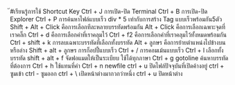 ๊#เรียนรู้การใช้ Shortcut Key
Ctrl + J การเปิด-ปิด Terminal
Ctrl + B การเปิด-ปิด Explorer
Ctrl + P การค้นหาไฟล์แบบเร็ว
div * 5 เท่ากับการสร้าง Tag แบบเร็วพร้อมกัน5ตัว
Shift + Alt + Click คือการเลือกทีละหลายบรรทัดพร้อมกัน
Alt + Click คือการเลือกเฉพาะจุดที่เราคลิ๊ก
Ctrl + d คือการเลือกคำที่เราคลุมไว้
Ctrl + f2 คือการเลือกคำที่เราคลุมไว้ทั้งหมดพร้อมกัน
Ctrl + shift + k การลบเฉพาะบรรทัดที่เลือกทั้งบรรทัด 
Alt + ลูกษร คือการย้ายตำแหน่งไปข้างบนหรือล่าง
Shift + alt + ลูกษร การก็อปปี้แบบเร็ว
Ctrl + / การคอมเม้นแบบเร็ว
Ctrl + l เลือกทั้งบรรทัด
shift + alt + f จัดฟอแมตให้เป็นระเบียบ ใช้ได้ทุกภาษา
Ctrl + g gotoline ค้นหาบรรทัดที่ต้องการ
Ctrl + h ใช้แทนที่คำ
Ctrl + n newfile
ctrl  + u ปิดไฟล์ปัจจุบันที่เปิดค้างอยู่
ctrl + ซูมเข้า
ctrl - ซูมออก
ctrl + \ เปิดหน้าต่างมากวกว่าหนึ่ง
ctrl + u ปิดหน้าต่าง